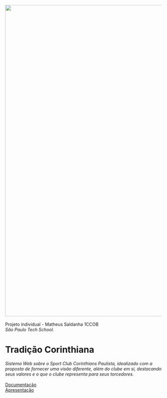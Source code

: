 <img src="https://i.pinimg.com/originals/93/5e/4a/935e4aea310e635d9cc7831b743cc9ff.jpg" width='1000px'> <img> <br> <br>
Projeto individual - Matheus Saldanha 1CCOB<br> 
<i>São Paulo Tech School.</i>

<h1>Tradição Corinthiana</h1>
<i>Sistema Web sobre o Sport Club Corinthians Paulista, idealizado com a proposta de fornecer uma visão diferente, além do clube em si, destacando seus valores e o que o clube representa para seus torcedores.</i><br><br>
<a href="https://bandteccom-my.sharepoint.com/:w:/g/personal/matheus_amaral_sptech_school/EVCSvv8i6lZIvkBPaVZSQK8B-R8ICwyfnioJfJRLUobciw"> Documentação </a><br>
<a href="https://www.canva.com/design/DAGXtxNRr74/p2kQkz-Q4p3je737YhdhKA/edit?utm_content=DAGXtxNRr74&utm_campaign=designshare&utm_medium=link2&utm_source=sharebutton"> Apresentação </a>
